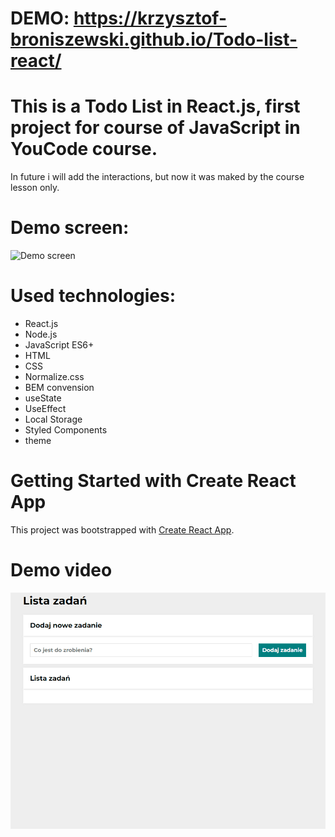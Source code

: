# DEMO: https://krzysztof-broniszewski.github.io/Todo-list-react/

# This is a Todo List in React.js, first project for course of JavaScript in YouCode course.
In future i will add the interactions, but now it was maked by the course lesson only. 

# Demo screen:
![Demo screen](https://i.ibb.co/cv3dt6M/Demo-screen.jpg)

# Used technologies:
- React.js
- Node.js
- JavaScript ES6+
- HTML
- CSS
- Normalize.css
- BEM convension
- useState
- UseEffect
- Local Storage
- Styled Components
- theme

# Getting Started with Create React App

This project was bootstrapped with [Create React App](https://github.com/facebook/create-react-app).

# Demo video
![Demo animation](./Demo.gif)


